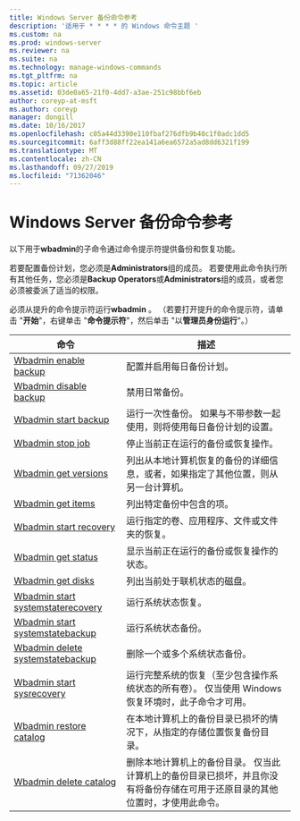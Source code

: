 ```yaml
---
title: Windows Server 备份命令参考
description: '适用于 * * * * 的 Windows 命令主题 '
ms.custom: na
ms.prod: windows-server
ms.reviewer: na
ms.suite: na
ms.technology: manage-windows-commands
ms.tgt_pltfrm: na
ms.topic: article
ms.assetid: 03de0a65-21f0-4dd7-a3ae-251c98bbf6eb
author: coreyp-at-msft
ms.author: coreyp
manager: dongill
ms.date: 10/16/2017
ms.openlocfilehash: c05a44d3390e110fbaf276dfb9b40c1f0adc1dd5
ms.sourcegitcommit: 6aff3d88ff22ea141a6ea6572a5ad8dd6321f199
ms.translationtype: MT
ms.contentlocale: zh-CN
ms.lasthandoff: 09/27/2019
ms.locfileid: "71362046"
---
```

# <a name="windows-server-backup-command-reference"></a>Windows Server 备份命令参考



以下用于**wbadmin**的子命令通过命令提示符提供备份和恢复功能。

若要配置备份计划，您必须是**Administrators**组的成员。 若要使用此命令执行所有其他任务，您必须是**Backup Operators**或**Administrators**组的成员，或者您必须被委派了适当的权限。

必须从提升的命令提示符运行**wbadmin** 。 （若要打开提升的命令提示符，请单击 "**开始**"，右键单击 "**命令提示符**"，然后单击 "以**管理员身份运行**"。）

|命令|描述|
|----------|-----------|
|[Wbadmin enable backup](wbadmin-enable-backup.md)|配置并启用每日备份计划。|
|[Wbadmin disable backup](wbadmin-disable-backup.md)|禁用日常备份。|
|[Wbadmin start backup](wbadmin-start-backup.md)|运行一次性备份。 如果与不带参数一起使用，则将使用每日备份计划的设置。|
|[Wbadmin stop job](wbadmin-stop-job.md)|停止当前正在运行的备份或恢复操作。|
|[Wbadmin get versions](wbadmin-get-versions.md)|列出从本地计算机恢复的备份的详细信息，或者，如果指定了其他位置，则从另一台计算机。|
|[Wbadmin get items](wbadmin-get-items.md)|列出特定备份中包含的项。|
|[Wbadmin start recovery](wbadmin-start-recovery.md)|运行指定的卷、应用程序、文件或文件夹的恢复。|
|[Wbadmin get status](wbadmin-get-status.md)|显示当前正在运行的备份或恢复操作的状态。|
|[Wbadmin get disks](wbadmin-get-disks.md)|列出当前处于联机状态的磁盘。|
|[Wbadmin start systemstaterecovery](wbadmin-start-systemstaterecovery.md)|运行系统状态恢复。|
|[Wbadmin start systemstatebackup](wbadmin-start-systemstatebackup.md)|运行系统状态备份。|
|[Wbadmin delete systemstatebackup](wbadmin-delete-systemstatebackup.md)|删除一个或多个系统状态备份。|
|[Wbadmin start sysrecovery](wbadmin-start-sysrecovery.md)|运行完整系统的恢复（至少包含操作系统状态的所有卷）。 仅当使用 Windows 恢复环境时，此子命令才可用。|
|[Wbadmin restore catalog](wbadmin-restore-catalog.md)|在本地计算机上的备份目录已损坏的情况下，从指定的存储位置恢复备份目录。|
|[Wbadmin delete catalog](wbadmin-delete-catalog.md)|删除本地计算机上的备份目录。 仅当此计算机上的备份目录已损坏，并且你没有将备份存储在可用于还原目录的其他位置时，才使用此命令。|